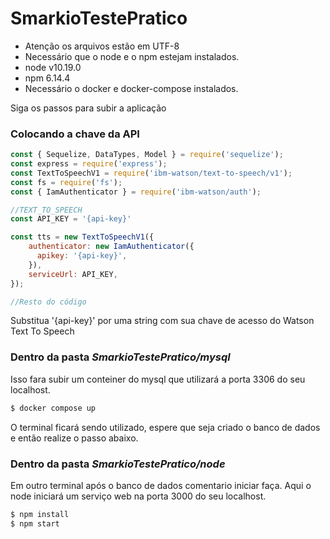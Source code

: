# SmarkioTestePratico
- Atenção os arquivos estão em UTF-8
- Necessário que o node e o npm estejam instalados.
- node v10.19.0
- npm  6.14.4
- Necessário o docker e docker-compose instalados.

Siga os passos para subir a aplicação

### Colocando a chave da API
~~~javascript
const { Sequelize, DataTypes, Model } = require('sequelize');
const express = require('express');
const TextToSpeechV1 = require('ibm-watson/text-to-speech/v1');
const fs = require('fs');
const { IamAuthenticator } = require('ibm-watson/auth');

//TEXT_TO_SPEECH
const API_KEY = '{api-key}'

const tts = new TextToSpeechV1({
    authenticator: new IamAuthenticator({
      apikey: '{api-key}',
    }),
    serviceUrl: API_KEY,
});

//Resto do código
~~~
Substitua '{api-key}' por uma string com sua chave de acesso do Watson Text To Speech
### Dentro da pasta _SmarkioTestePratico/mysql_
Isso fara subir um conteiner do mysql que utilizará a porta 3306 do seu localhost.
~~~sh
$ docker compose up 
~~~
O terminal ficará sendo utilizado, espere que seja criado o banco de dados e então realize o passo abaixo.  


### Dentro da pasta _SmarkioTestePratico/node_
Em outro terminal  após o banco de dados comentario iniciar faça.
Aqui o node iniciará um serviço web na porta 3000 do seu localhost. 
~~~sh
$ npm install
$ npm start
~~~
